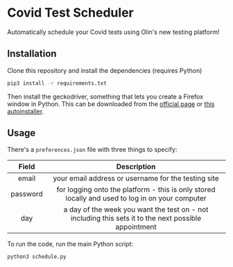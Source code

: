 # Covid Test Scheduler

Automatically schedule your Covid tests using Olin's new testing platform!

## Installation

Clone this repository and install the dependencies (requires Python)

```sh
pip3 install -r requirements.txt
```

Then install the geckodriver, something that lets you create a Firefox
window in Python. This can be downloaded from the 
[official page](https://github.com/mozilla/geckodriver/releases) or
[this autoinstaller](https://pypi.org/project/geckodriver-autoinstaller/).

## Usage

There's a `preferences.json` file with three things to specify:

| Field | Description |
|:---:|:---:|
| email | your email address or username for the testing site |
| password | for logging onto the platform - this is only stored locally and used to log in on your computer |
| day | a day of the week you want the test on - not including this sets it to the next possible appointment |

To run the code, run the main Python script:

```sh
python3 schedule.py
```